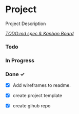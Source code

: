# Project

Project Description

<em>[TODO.md spec & Kanban Board](https://bit.ly/3fCwKfM)</em>

### Todo


### In Progress


### Done ✓

- [x] Add wireframes to readme.  
- [x] create project template  
- [x] create gihub repo  

